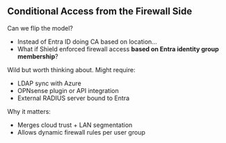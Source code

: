 ## Conditional Access from the Firewall Side

Can we flip the model?

- Instead of Entra ID doing CA based on location…
- What if Shield enforced firewall access **based on Entra identity group membership**?

Wild but worth thinking about. Might require:
- LDAP sync with Azure
- OPNsense plugin or API integration
- External RADIUS server bound to Entra

Why it matters:
- Merges cloud trust + LAN segmentation
- Allows dynamic firewall rules per user group
